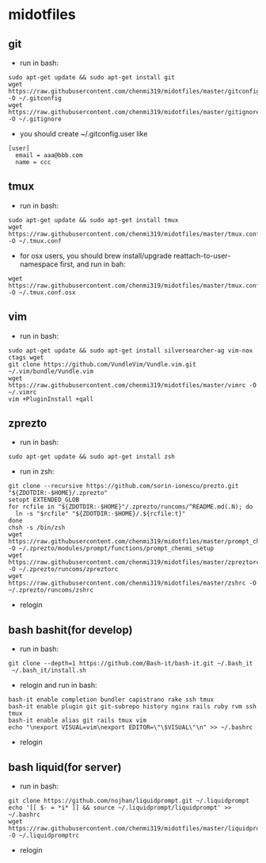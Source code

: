 # midotfiles

## git
* run in bash:
```
sudo apt-get update && sudo apt-get install git
wget https://raw.githubusercontent.com/chenmi319/midotfiles/master/gitconfig -O ~/.gitconfig
wget https://raw.githubusercontent.com/chenmi319/midotfiles/master/gitignore -O ~/.gitignore
```
* you should create ~/.gitconfig.user like
```
[user]
  email = aaa@bbb.com
  name = ccc
```

## tmux
* run in bash:
```
sudo apt-get update && sudo apt-get install tmux
wget https://raw.githubusercontent.com/chenmi319/midotfiles/master/tmux.conf -O ~/.tmux.conf
```
* for osx users, you should brew install/upgrade reattach-to-user-namespace first, and run in bah:
```
wget https://raw.githubusercontent.com/chenmi319/midotfiles/master/tmux.conf.osx -O ~/.tmux.conf.osx
```


## vim
* run in bash:
```
sudo apt-get update && sudo apt-get install silversearcher-ag vim-nox ctags wget
git clone https://github.com/VundleVim/Vundle.vim.git ~/.vim/bundle/Vundle.vim
wget https://raw.githubusercontent.com/chenmi319/midotfiles/master/vimrc -O ~/.vimrc
vim +PluginInstall +qall
```

## zprezto 
* run in bash:
```
sudo apt-get update && sudo apt-get install zsh
```
* run in zsh:
```
git clone --recursive https://github.com/sorin-ionescu/prezto.git "${ZDOTDIR:-$HOME}/.zprezto"
setopt EXTENDED_GLOB
for rcfile in "${ZDOTDIR:-$HOME}"/.zprezto/runcoms/^README.md(.N); do
  ln -s "$rcfile" "${ZDOTDIR:-$HOME}/.${rcfile:t}"
done
chsh -s /bin/zsh
wget https://raw.githubusercontent.com/chenmi319/midotfiles/master/prompt_chenmi_setup -O ~/.zprezto/modules/prompt/functions/prompt_chenmi_setup
wget https://raw.githubusercontent.com/chenmi319/midotfiles/master/zpreztorc -O ~/.zprezto/runcoms/zpreztorc
wget https://raw.githubusercontent.com/chenmi319/midotfiles/master/zshrc -O ~/.zprezto/runcoms/zshrc
```
* relogin

## bash bashit(for develop)
* run in bash:
```
git clone --depth=1 https://github.com/Bash-it/bash-it.git ~/.bash_it
 ~/.bash_it/install.sh
```
* relogin and run in bash:
```
bash-it enable completion bundler capistrano rake ssh tmux
bash-it enable plugin git git-subrepo history nginx rails ruby rvm ssh tmux
bash-it enable alias git rails tmux vim
echo "\nexport VISUAL=vim\nexport EDITOR=\"\$VISUAL\"\n" >> ~/.bashrc
```
* relogin

## bash liquid(for server)
* run in bash:
```
git clone https://github.com/nojhan/liquidprompt.git ~/.liquidprompt
echo '[[ $- = *i* ]] && source ~/.liquidprompt/liquidprompt' >> ~/.bashrc
wget https://raw.githubusercontent.com/chenmi319/midotfiles/master/liquidpromptrc -O ~/.liquidpromptrc
```
* relogin
